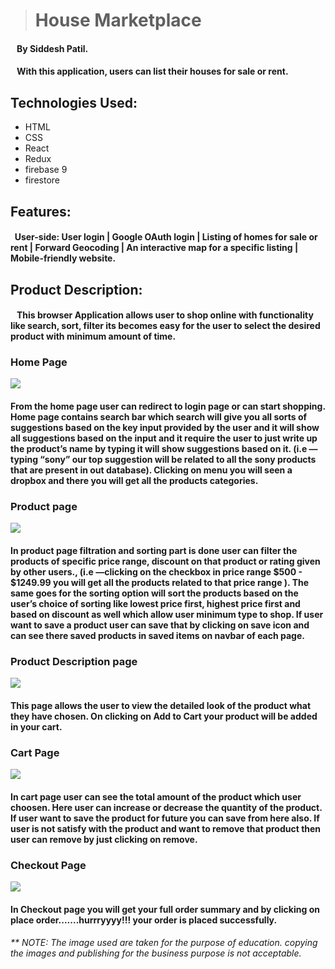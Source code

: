 ># House Marketplace
#### &nbsp;&nbsp;&nbsp;By Siddesh Patil.
#### &nbsp;&nbsp; With this application, users can list their houses for sale or rent.
## Technologies Used:
* HTML
* CSS
* React
* Redux
* firebase 9
* firestore

## Features:
#### &nbsp; User-side: User login | Google OAuth login | Listing of homes for sale or rent | Forward Geocoding | An interactive map for a specific listing | Mobile-friendly website.
## Product Description:
#### &nbsp;&nbsp; This browser Application allows user to shop online with functionality like search, sort, filter its becomes easy for the user to select the desired product with minimum amount of time.
### **Home Page**
![](https://github.com/Coolasid/Bestbuy-U3-CW-Project/blob/8573089c5a1de30f1e9fd1d673d76015b1e56a1a/Screenshot%20(965).png)
#### From the home page user can redirect to login page or can start shopping. Home page contains **search bar** which search will give you all sorts of suggestions based on the key input provided by the user and it will show all suggestions based on the input and it  require the user to just write up the product’s name  by typing  it will show suggestions based on it. (i.e — typing “sony” our top suggestion will be related to all the sony products that are present in out database). Clicking on menu you will seen a dropbox and there you will get all the products categories.

### **Product page** 
![](https://github.com/Coolasid/Bestbuy-U3-CW-Project/blob/ea1ed61951e0f26e82685213141b962baa93c37b/Screenshot%20(966).png)
#### In product page filtration and sorting part is done user can filter the products of specific price range, discount on that product or rating given by other users.,  (i.e —clicking on the checkbox in price range $500 - $1249.99  you will get all the products related to that price range ). The same goes for the sorting option will sort the products based on the user’s choice of sorting like lowest price first, highest price first and based on discount as well which allow user minimum type to shop. If user want to save a product user can save that by clicking on save icon and can see there saved products in saved items on navbar of each page.
### **Product Description page**
![](https://github.com/Coolasid/Bestbuy-U3-CW-Project/blob/0c59e43c7665af60ee6ef4e8a10ceaa9ecc46906/All%20Images/Screenshot%20(967).png)
#### This page allows the user to view the detailed look of the product what they have chosen. On clicking on Add to Cart your product will be added in your cart.

### **Cart Page**
![](https://github.com/Coolasid/Bestbuy-U3-CW-Project/blob/f023da2e3b7692cc7c113ee2e4e14e0c916381ed/All%20Images/Screenshot%20(968).png)
#### In cart page user can see the total amount of the product which user choosen. Here user can increase or decrease the quantity of the product. If user want to save the product for future you can save from here also. If user is not satisfy with the product and want to remove that product then user can remove by just clicking on remove.
### **Checkout Page**
![](https://github.com/Coolasid/Bestbuy-U3-CW-Project/blob/50fca99a2581267b1bd6443540ef9b19afcc1dbb/All%20Images/Screenshot%20(969).png)
#### In Checkout page you will get your full order summary and by clicking on place order.......hurrryyyy!!! your order is placed successfully.


###### ** NOTE: The image used are taken for the purpose of education. copying the images and publishing for the business purpose is not acceptable.
